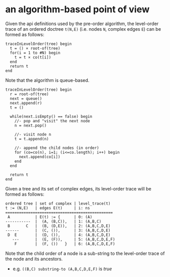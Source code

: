 
<!-- ======================================================================= -->
# an algorithm-based point of view

Given the api definitions used by the pre-order algorithm, the level-order
trace of an ordered doctree `t(N,E)` (i.e. nodes `N`, complex edges `E`)
can be formed as follows:

```
traceInLevelOrder(tree) begin
  t = () × root-of(tree)
  for(i = 1 to #N) begin
    t = t × co(t[i])
  end
  return t
end
```

Note that the algorithm is queue-based.

```
traceInLevelOrder(tree) begin
  r = root-of(tree)
  next = queue()
  next.append(r)
  t = ()

  while(next.isEmpty() == false) begin
    //- pop and "visit" the next node
    n = next.pop()

    //- visit node n
    t = t.append(n)

    //- append the child nodes (in order)
    for (co=co(n), i=1; (i<=co.length); i++) begin
      next.append(co[i])
    end
  end

  return t
end
```

Given a tree and its set of complex edges,
its level-order trace will be formed as follows:

```
ordered tree | set of complex | level_trace(t)
t := (N,E)   | edges E(t)     | i: ns
===============================================
 A           | E(t) := {      | 0: (A)
-----------  |  (A, (B,C)),   | 1: (A,B,C)
 B       C   |  (B, (D,E)),   | 2: (A,B,C,D,E)
------       |  (C, ()),      | 3: (A,B,C,D,E)
 D  E        |  (D, ()),      | 4: (A,B,C,D,E)
   ---       |  (E, (F)),     | 5: (A,B,C,D,E,F)
    F        |  (F, ())   }   | 6: (A,B,C,D,E,F)
```

Note that the child order of a node is a sub-string
to the level-order trace of the node and its ancestors.

* e.g. `((B,C) substring-to (A,B,C,D,E,F)` is *true*
